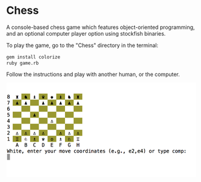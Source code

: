 Chess
=====
A console-based chess game which features object-oriented programming, and an optional computer player option using stockfish binaries.

To play the game, go to the "Chess" directory in the terminal:

    gem install colorize
    ruby game.rb

Follow the instructions and play with another human, or the computer.

![ScreenShot](Chess.png)
